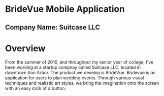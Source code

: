 # BrideVue Mobile Application
## Company Name: Suitcase LLC

# Overview
From the summer of 2016, and throughout my senior year of college, I've been working at a startup compnay called Suitcase LLC, located in downtown Ann Arbor. The product we develop is BrideVue. Bridevue is an application for users to plan wedding events. Through various visual techniques and realistic art styles, we bring the imagination onto the screen with an easy click of a button.